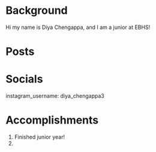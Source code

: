 # Background 
Hi my name is Diya Chengappa, and I am a junior at EBHS!

# Posts


# Socials
instagram_username: diya_chengappa3

# Accomplishments
1. Finished junior year!
2. 
